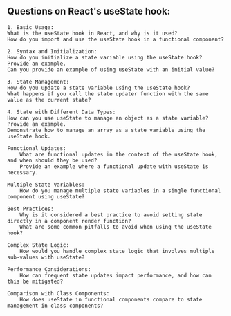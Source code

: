 ## Questions on React's useState hook:

    1. Basic Usage:
    What is the useState hook in React, and why is it used?
    How do you import and use the useState hook in a functional component?

    2. Syntax and Initialization:
    How do you initialize a state variable using the useState hook? Provide an example.
    Can you provide an example of using useState with an initial value?

    3. State Management:
    How do you update a state variable using the useState hook?
    What happens if you call the state updater function with the same value as the current state?

    4. State with Different Data Types:
    How can you use useState to manage an object as a state variable? Provide an example.
    Demonstrate how to manage an array as a state variable using the useState hook.

    Functional Updates:
        What are functional updates in the context of the useState hook, and when should they be used?
        Provide an example where a functional update with useState is necessary.

    Multiple State Variables:
        How do you manage multiple state variables in a single functional component using useState?

    Best Practices:
        Why is it considered a best practice to avoid setting state directly in a component render function?
        What are some common pitfalls to avoid when using the useState hook?

    Complex State Logic:
        How would you handle complex state logic that involves multiple sub-values with useState?

    Performance Considerations:
        How can frequent state updates impact performance, and how can this be mitigated?

    Comparison with Class Components:
        How does useState in functional components compare to state management in class components?